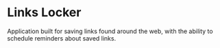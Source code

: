 # Links Locker

Application built for saving links found around the web, with the ability to schedule reminders about saved links.
